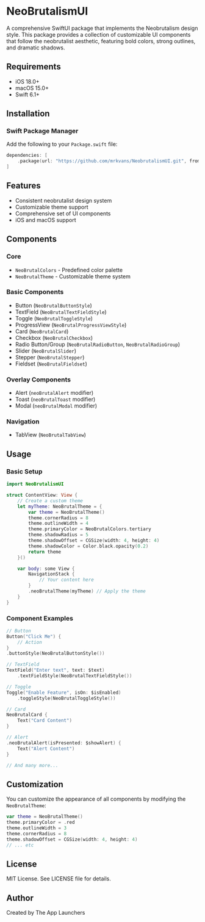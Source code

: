 # NeoBrutalismUI

A comprehensive SwiftUI package that implements the Neobrutalism design style. This package provides a collection of customizable UI components that follow the neobrutalist aesthetic, featuring bold colors, strong outlines, and dramatic shadows.

## Requirements

- iOS 18.0+
- macOS 15.0+
- Swift 6.1+

## Installation

### Swift Package Manager

Add the following to your `Package.swift` file:

```swift
dependencies: [
    .package(url: "https://github.com/mrkvans/NeobrutalismUI.git", from: "1.0.0")
]
```

## Features

- Consistent neobrutalist design system
- Customizable theme support
- Comprehensive set of UI components
- iOS and macOS support

## Components

### Core
- `NeoBrutalColors` - Predefined color palette
- `NeoBrutalTheme` - Customizable theme system

### Basic Components
- Button (`NeoBrutalButtonStyle`)
- TextField (`NeoBrutalTextFieldStyle`)
- Toggle (`NeoBrutalToggleStyle`)
- ProgressView (`NeoBrutalProgressViewStyle`)
- Card (`NeoBrutalCard`)
- Checkbox (`NeoBrutalCheckbox`)
- Radio Button/Group (`NeoBrutalRadioButton`, `NeoBrutalRadioGroup`)
- Slider (`NeoBrutalSlider`)
- Stepper (`NeoBrutalStepper`)
- Fieldset (`NeoBrutalFieldset`)

### Overlay Components
- Alert (`neoBrutalAlert` modifier)
- Toast (`neoBrutalToast` modifier)
- Modal (`neoBrutalModal` modifier)

### Navigation
- TabView (`NeoBrutalTabView`)

## Usage

### Basic Setup

```swift
import NeoBrutalismUI

struct ContentView: View {
    // Create a custom theme
    let myTheme: NeoBrutalTheme = {
        var theme = NeoBrutalTheme()
        theme.cornerRadius = 8
        theme.outlineWidth = 4
        theme.primaryColor = NeoBrutalColors.tertiary
        theme.shadowRadius = 5
        theme.shadowOffset = CGSize(width: 4, height: 4)
        theme.shadowColor = Color.black.opacity(0.2)
        return theme
    }()

    var body: some View {
        NavigationStack {
            // Your content here
        }
        .neoBrutalTheme(myTheme) // Apply the theme
    }
}
```

### Component Examples

```swift
// Button
Button("Click Me") {
    // Action
}
.buttonStyle(NeoBrutalButtonStyle())

// TextField
TextField("Enter text", text: $text)
    .textFieldStyle(NeoBrutalTextFieldStyle())

// Toggle
Toggle("Enable Feature", isOn: $isEnabled)
    .toggleStyle(NeoBrutalToggleStyle())

// Card
NeoBrutalCard {
    Text("Card Content")
}

// Alert
.neoBrutalAlert(isPresented: $showAlert) {
    Text("Alert Content")
}

// And many more...
```

## Customization

You can customize the appearance of all components by modifying the `NeoBrutalTheme`:

```swift
var theme = NeoBrutalTheme()
theme.primaryColor = .red
theme.outlineWidth = 3
theme.cornerRadius = 8
theme.shadowOffset = CGSize(width: 4, height: 4)
// ... etc
```

## License

MIT License. See LICENSE file for details.

## Author

Created by The App Launchers 